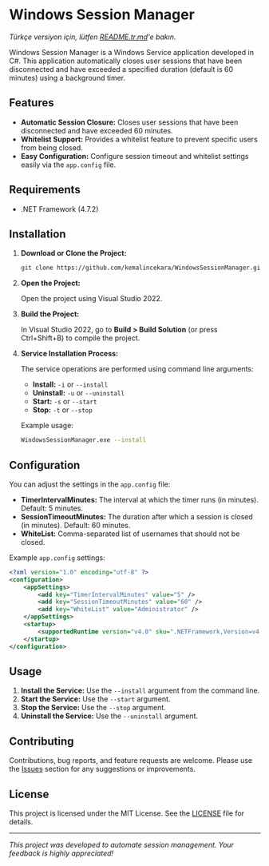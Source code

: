 # Windows Session Manager

*Türkçe versiyon için, lütfen [README.tr.md](README.tr.md)'e bakın.*


Windows Session Manager is a Windows Service application developed in C#. This application automatically closes user sessions that have been disconnected and have exceeded a specified duration (default is 60 minutes) using a background timer.

## Features

- **Automatic Session Closure:** Closes user sessions that have been disconnected and have exceeded 60 minutes.
- **Whitelist Support:** Provides a whitelist feature to prevent specific users from being closed.
- **Easy Configuration:** Configure session timeout and whitelist settings easily via the `app.config` file.

## Requirements

- .NET Framework (4.7.2)

## Installation

1. **Download or Clone the Project:**

   ```bash
   git clone https://github.com/kemalincekara/WindowsSessionManager.git
   ```

2. **Open the Project:**
   
   Open the project using Visual Studio 2022.

3. **Build the Project:**

   In Visual Studio 2022, go to **Build > Build Solution** (or press Ctrl+Shift+B) to compile the project.

4. **Service Installation Process:**

   The service operations are performed using command line arguments:
   
   - **Install:** `-i` or `--install`
   - **Uninstall:** `-u` or `--uninstall`
   - **Start:** `-s` or `--start`
   - **Stop:** `-t` or `--stop`

   Example usage:

   ```bash
   WindowsSessionManager.exe --install
   ```

## Configuration

You can adjust the settings in the `app.config` file:

- **TimerIntervalMinutes:** The interval at which the timer runs (in minutes). Default: 5 minutes.
- **SessionTimeoutMinutes:** The duration after which a session is closed (in minutes). Default: 60 minutes.
- **WhiteList:** Comma-separated list of usernames that should not be closed.

Example `app.config` settings:

```xml
<?xml version="1.0" encoding="utf-8" ?>
<configuration>
	<appSettings>
		<add key="TimerIntervalMinutes" value="5" />
		<add key="SessionTimeoutMinutes" value="60" />
		<add key="WhiteList" value="Administrator" />
	</appSettings>
	<startup>
		<supportedRuntime version="v4.0" sku=".NETFramework,Version=v4.7.2" />
	</startup>
</configuration>
```

## Usage

1. **Install the Service:** Use the `--install` argument from the command line.
2. **Start the Service:** Use the `--start` argument.
3. **Stop the Service:** Use the `--stop` argument.
4. **Uninstall the Service:** Use the `--uninstall` argument.

## Contributing

Contributions, bug reports, and feature requests are welcome. Please use the [Issues](https://github.com/kemalincekara/WindowsSessionManager/issues) section for any suggestions or improvements.

## License

This project is licensed under the MIT License. See the [LICENSE](LICENSE.txt) file for details.

---

*This project was developed to automate session management. Your feedback is highly appreciated!*